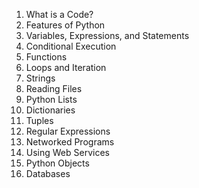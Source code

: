 1. What is a Code?<br>
2. Features of Python<br>
3. Variables, Expressions, and Statements<br>
4. Conditional Execution<br>
5. Functions<br>
6. Loops and Iteration<br>
7.  Strings<br>
8.  Reading Files<br>
9.  Python Lists<br>
10.  Dictionaries<br>
11.  Tuples<br>
12.  Regular Expressions<br>
13.  Networked Programs<br>
14.  Using Web Services<br>
15.  Python Objects<br>
16.  Databases
